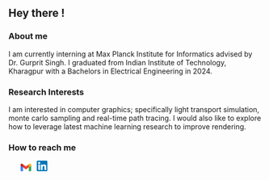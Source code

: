 <!--<p allign = center>
  <img src = https://user-images.githubusercontent.com/86613790/145228433-6927e56b-be21-4b6a-9f0f-d51dc60b747e.jpg alt = "Vishesh Gupta">
</p>-->

## Hey there !

### About me 

  I am currently interning at Max Planck Institute for Informatics advised by Dr. Gurprit Singh. I graduated from Indian Institute of Technology, Kharagpur with a Bachelors in Electrical Engineering in 2024.

### Research Interests

  I am interested in computer graphics; specifically light transport simulation, monte carlo sampling and real-time path tracing. I would also like to explore how to leverage latest machine learning research to improve rendering. 
  
### How to reach me
  &nbsp; &nbsp; &nbsp; 
  <a href="mailto: vishesh2603@gmail.com"><img align="justify" src="https://github.com/shiroyasha263/shiroyasha263/blob/main/Gmail_icon_(2020).svg.png" alt="Vishesh Gupta | Mail" width="21px"/></a>
  &nbsp; <a href="https://www.linkedin.com/in/vishesh-gupta-5928b3216/"><img align="justify" src="https://github.com/shiroyasha263/shiroyasha263/blob/main/174857.png" alt="Vishesh Gupta | LinkedIn" width="21px"/></a>

